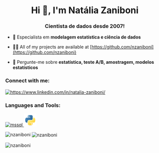 <h1 align="center">Hi 👋, I'm Natália Zaniboni</h1>
<h3 align="center">Cientista de dados desde 2007!</h3>

- 📄 Especialista em **modelagem estatística e ciência de dados**

- 👨‍💻 All of my projects are available at [https://github.com/nzaniboni](https://github.com/nzaniboni)

- 💬 Pergunte-me sobre **estatística, teste A/B, amostragem, modelos estatísticos**

<h3 align="left">Connect with me:</h3>
<p align="left">
<a href="https://linkedin.com/in/https://www.linkedin.com/in/natalia-zaniboni/" target="blank"><img align="center" src="https://raw.githubusercontent.com/rahuldkjain/github-profile-readme-generator/master/src/images/icons/Social/linked-in-alt.svg" alt="https://www.linkedin.com/in/natalia-zaniboni/" height="30" width="40" /></a>
</p>

<h3 align="left">Languages and Tools:</h3>
<p align="left"> <a href="https://www.microsoft.com/en-us/sql-server" target="_blank" rel="noreferrer"> <img src="https://www.svgrepo.com/show/303229/microsoft-sql-server-logo.svg" alt="mssql" width="40" height="40"/> </a> <a href="https://www.python.org" target="_blank" rel="noreferrer"> <img src="https://raw.githubusercontent.com/devicons/devicon/master/icons/python/python-original.svg" alt="python" width="40" height="40"/> </a> </p>

<p><img align="left" src="https://github-readme-stats.vercel.app/api/top-langs?username=nzaniboni&show_icons=true&locale=en&layout=compact" alt="nzaniboni" /></p>

<p>&nbsp;<img align="center" src="https://github-readme-stats.vercel.app/api?username=nzaniboni&show_icons=true&locale=en" alt="nzaniboni" /></p>

<p><img align="center" src="https://github-readme-streak-stats.herokuapp.com/?user=nzaniboni&" alt="nzaniboni" /></p>

